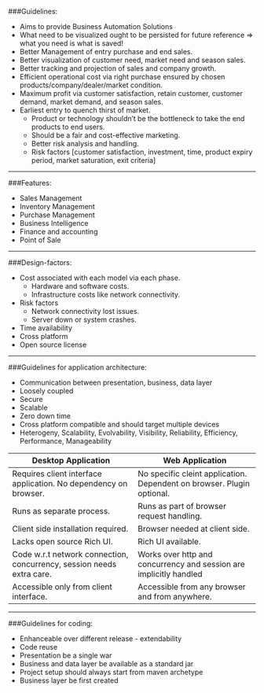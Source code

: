 ###Guidelines:
* Aims to provide Business Automation Solutions
* What need to be visualized ought to be persisted for future reference => what you need is what is saved!
* Better Management of entry purchase and end sales.
* Better visualization of customer need, market need and season sales.
* Better tracking and projection of sales and company growth.
* Efficient operational cost via right purchase ensured by chosen products/company/dealer/market condition.
* Maximum profit via customer satisfaction, retain customer, customer demand, market demand, and season sales.
* Earliest entry to quench thirst of market. 
  * Product or technology shouldn’t be the bottleneck to take the end products to end users. 
  * Should be a fair and cost-effective marketing.
  * Better risk analysis and handling.
  * Risk factors [customer satisfaction, investment, time, product expiry period, market saturation, exit criteria]

---
###Features:
* Sales Management
* Inventory Management
* Purchase Management
* Business Intelligence
* Finance and accounting
* Point of Sale

---
###Design-factors:
* Cost associated with each model via each phase. 
  * Hardware and software costs.
  * Infrastructure costs like network connectivity.
* Risk factors
  * Network connectivity lost issues.
  * Server down or system crashes.
* Time availability
* Cross platform
* Open source license

---
###Guidelines for application architecture:
* Communication between presentation, business, data layer
* Loosely coupled
* Secure
* Scalable
* Zero down time
* Cross platform compatible and should target multiple devices
* Heterogeny, Scalability, Evolvability, Visibility, Reliability, Efficiency, Performance, Manageability

Desktop Application | Web Application
---|---
Requires client interface application. No dependency on browser. | No specific cleint application. Dependent on browser. Plugin optional.
Runs as separate process. | Runs as part of browser request handling.
Client side installation required. | Browser needed at client side.
Lacks open source Rich UI. | Rich UI available.
Code w.r.t network connection, concurrency, session needs extra care. | Works over http and concurrency and session are implicitly handled 
Accessible only from client interface. | Accessible from any browser and from anywhere.

---
###Guidelines for coding:
* Enhanceable over different release - extendability
* Code reuse
* Presentation be a single war
* Business and data layer be available as a standard jar
* Project setup should always start from maven archetype
* Business layer be first created

